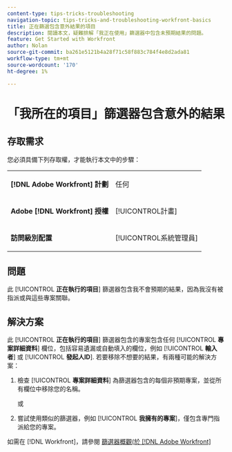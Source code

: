 ```yaml
---
content-type: tips-tricks-troubleshooting
navigation-topic: tips-tricks-and-troubleshooting-workfront-basics
title: 正在篩選包含意外結果的項目
description: 閱讀本文，疑難排解「我正在使用」篩選器中包含未預期結果的問題。
feature: Get Started with Workfront
author: Nolan
source-git-commit: ba261e5121b4a28f71c58f883c784f4e8d2ada81
workflow-type: tm+mt
source-wordcount: '170'
ht-degree: 1%

---
```


# 「我所在的項目」篩選器包含意外的結果

## 存取需求

您必須具備下列存取權，才能執行本文中的步驟：

<table style="table-layout:auto"> 
 <col> 
 <col> 
 <tbody> 
  <tr> 
   <td role="rowheader"><strong>[!DNL Adobe Workfront] 計劃</strong></td> 
   <td> <p>任何</p> </td> 
  </tr> 
  <tr> 
   <td role="rowheader"><strong>Adobe [!DNL Workfront] 授權</strong></td> 
   <td> <p>[!UICONTROL計畫] </p> </td> 
  </tr> 
  <tr> 
   <td role="rowheader"><strong>訪問級別配置</strong></td> 
   <td> <p>[!UICONTROL系統管理員]</p> </td> 
  </tr> 
 </tbody> 
</table>

## 問題

此 [!UICONTROL **正在執行的項目**] 篩選器包含我不會預期的結果，因為我沒有被指派或與這些專案關聯。

## 解決方案

此 [!UICONTROL **正在執行的項目**] 篩選器包含的專案包含任何 [!UICONTROL **專案詳細資料**] 欄位，包括容易遺漏或自動填入的欄位，例如 [!UICONTROL **輸入者**] 或 [!UICONTROL **發起人ID**]. 若要移除不想要的結果，有兩種可能的解決方案：

1. 檢查 [!UICONTROL **專案詳細資料**] 為篩選器包含的每個非預期專案，並從所有欄位中移除您的名稱。

   或

1. 嘗試使用類似的篩選器，例如 [!UICONTROL **我擁有的專案**]，僅包含專門指派給您的專案。

如需在 [!DNL Workfront]，請參閱 [篩選器概觀(於 [!DNL Adobe Workfront]](/help/quicksilver/reports-and-dashboards/reports/reporting-elements/filters-overview.md)